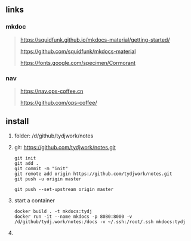## links

### mkdoc

> https://squidfunk.github.io/mkdocs-material/getting-started/
>
> https://github.com/squidfunk/mkdocs-material
>
> https://fonts.google.com/specimen/Cormorant

### nav

> https://nav.ops-coffee.cn
>
> https://github.com/ops-coffee/

## install

1. folder: /d/github/tydjwork/notes

2. git: https://github.com/tydjwork/notes.git

   ```
   git init
   git add .
   git commit -m "init"
   git remote add origin https://github.com/tydjwork/notes.git
   git push -u origin master
   
   git push --set-upstream origin master
   ```

3. start a container

   ```
   docker build . -t mkdocs:tydj
   docker run -it --name mkdocs -p 8080:8000 -v /d/github/tydj.work/notes:/docs -v ~/.ssh:/root/.ssh mkdocs:tydj
   ```

4. 